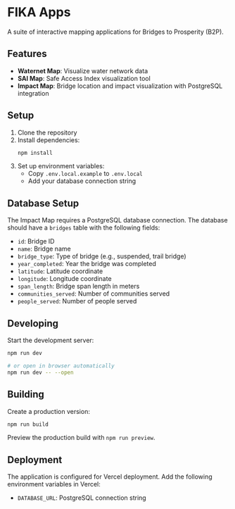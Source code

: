 # FIKA Apps

A suite of interactive mapping applications for Bridges to Prosperity (B2P).

## Features

- **Waternet Map**: Visualize water network data
- **SAI Map**: Safe Access Index visualization tool
- **Impact Map**: Bridge location and impact visualization with PostgreSQL integration

## Setup

1. Clone the repository
2. Install dependencies:
   ```bash
   npm install
   ```
3. Set up environment variables:
   - Copy `.env.local.example` to `.env.local`
   - Add your database connection string

## Database Setup

The Impact Map requires a PostgreSQL database connection. The database should have a `bridges` table with the following fields:
- `id`: Bridge ID
- `name`: Bridge name
- `bridge_type`: Type of bridge (e.g., suspended, trail bridge)
- `year_completed`: Year the bridge was completed
- `latitude`: Latitude coordinate
- `longitude`: Longitude coordinate
- `span_length`: Bridge span length in meters
- `communities_served`: Number of communities served
- `people_served`: Number of people served

## Developing

Start the development server:

```bash
npm run dev

# or open in browser automatically
npm run dev -- --open
```

## Building

Create a production version:

```bash
npm run build
```

Preview the production build with `npm run preview`.

## Deployment

The application is configured for Vercel deployment. Add the following environment variables in Vercel:
- `DATABASE_URL`: PostgreSQL connection string